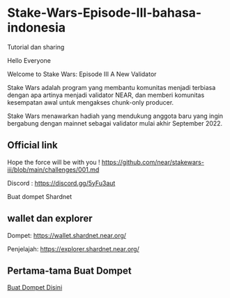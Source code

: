 # Stake-Wars-Episode-III-bahasa-indonesia

Tutorial dan sharing

Hello Everyone 

Welcome to Stake Wars: Episode III A New Validator

Stake Wars adalah program yang membantu komunitas menjadi terbiasa dengan apa artinya menjadi validator NEAR, dan memberi komunitas kesempatan awal untuk mengakses chunk-only producer.

Stake Wars menawarkan hadiah yang mendukung anggota baru yang ingin bergabung dengan mainnet sebagai validator mulai akhir September 2022.

## Official link

Hope the force will be with you ! https://github.com/near/stakewars-iii/blob/main/challenges/001.md

Discord : https://discord.gg/5yFu3aut

Buat dompet Shardnet

## wallet dan explorer

Dompet: https://wallet.shardnet.near.org/

Penjelajah: https://explorer.shardnet.near.org/

## Pertama-tama Buat Dompet 

[Buat Dompet Disini](./buat_dompet.md)
